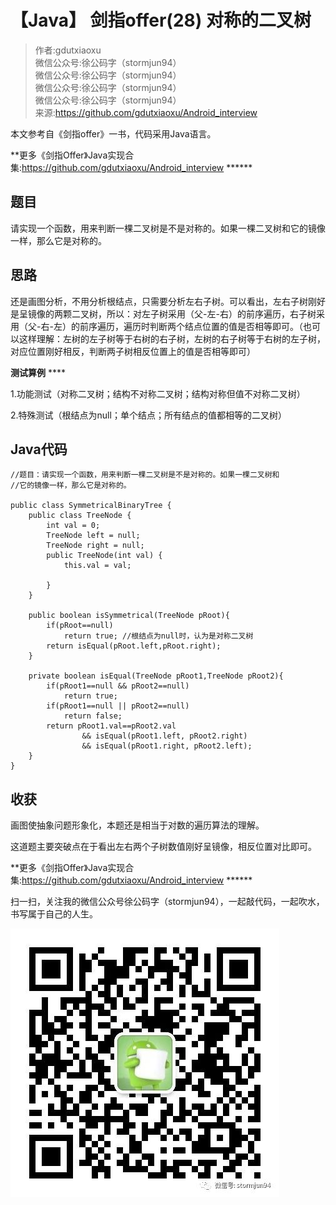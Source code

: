 # 【Java】 剑指offer(28) 对称的二叉树  
  
> 作者:gdutxiaoxu<br/> 微信公众号:徐公码字（stormjun94）<br/>微信公众号:徐公码字（stormjun94）<br/>微信公众号:徐公码字（stormjun94）<br/>微信公众号:徐公码字（stormjun94）<br/>来源:https://github.com/gdutxiaoxu/Android_interview

本文参考自《剑指offer》一书，代码采用Java语言。

**更多《剑指Offer》Java实现合集:https://github.com/gdutxiaoxu/Android_interview ******

## 题目

请实现一个函数，用来判断一棵二叉树是不是对称的。如果一棵二叉树和它的镜像一样，那么它是对称的。

## 思路

还是画图分析，不用分析根结点，只需要分析左右子树。可以看出，左右子树刚好是呈镜像的两颗二叉树，所以：对左子树采用（父-左-右）的前序遍历，右子树采用（父-右-左）的前序遍历，遍历时判断两个结点位置的值是否相等即可。（也可以这样理解：左树的左子树等于右树的右子树，左树的右子树等于右树的左子树，对应位置刚好相反，判断两子树相反位置上的值是否相等即可）

**测试算例** ****

1.功能测试（对称二叉树；结构不对称二叉树；结构对称但值不对称二叉树）

2.特殊测试（根结点为null；单个结点；所有结点的值都相等的二叉树）

## **Java代码**

    
    
    //题目：请实现一个函数，用来判断一棵二叉树是不是对称的。如果一棵二叉树和
    //它的镜像一样，那么它是对称的。
    
    public class SymmetricalBinaryTree {
    	public class TreeNode {
    	    int val = 0;
    	    TreeNode left = null;
    	    TreeNode right = null;
    	    public TreeNode(int val) {
    	        this.val = val;
    
    	    }
    	}
    	
        public boolean isSymmetrical(TreeNode pRoot){
            if(pRoot==null)
            	return true; //根结点为null时，认为是对称二叉树
            return isEqual(pRoot.left,pRoot.right);
        }
        
        private boolean isEqual(TreeNode pRoot1,TreeNode pRoot2){
        	if(pRoot1==null && pRoot2==null)
        		return true;
        	if(pRoot1==null || pRoot2==null)
        		return false;
        	return pRoot1.val==pRoot2.val 
        			&& isEqual(pRoot1.left, pRoot2.right)
        			&& isEqual(pRoot1.right, pRoot2.left);    	
        }
    }
    

## **收获**

画图使抽象问题形象化，本题还是相当于对数的遍历算法的理解。

这道题主要突破点在于看出左右两个子树数值刚好呈镜像，相反位置对比即可。

**更多《剑指Offer》Java实现合集:https://github.com/gdutxiaoxu/Android_interview ******

扫一扫，关注我的微信公众号徐公码字（stormjun94），一起敲代码，一起吹水，书写属于自己的人生。

![](https://raw.githubusercontent.com/gdutxiaoxu/blog_pic/master/offer/20200722234908.png)